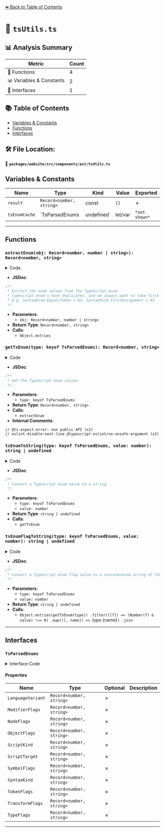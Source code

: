[⬅️ Back to Table of Contents](../../../../../index.md)

# 📄 `tsUtils.ts`

## 📊 Analysis Summary

| Metric | Count |
|--------|-------|
| 🔧 Functions | 4 |
| 📊 Variables & Constants | 2 |
| 📐 Interfaces | 1 |

## 📚 Table of Contents

- [Variables & Constants](#variables-constants)
- [Functions](#functions)
- [Interfaces](#interfaces)

## 🛠️ File Location:
📂 **`packages/website/src/components/ast/tsUtils.ts`**

## Variables & Constants

| Name | Type | Kind | Value | Exported |
|------|------|------|-------|----------|
| `result` | `Record<number, string>` | const | `{}` | ✗ |
| `tsEnumCache` | `TsParsedEnums | undefined` | let/var | `*not shown*` | ✗ |


---

## Functions

### `extractEnum(obj: Record<number, number | string>): Record<number, string>`

<details><summary>Code</summary>

```ts
export function extractEnum(
  obj: Record<number, number | string>,
): Record<number, string> {
  const result: Record<number, string> = {};
  const keys = Object.entries(obj);
  for (const [name, value] of keys) {
    if (typeof value === 'number' && !(value in result)) {
      result[value] = name;
    }
  }
  return result;
}
```
</details>

- **JSDoc**:
```ts
/**
 * Extract the enum values from the TypeScript enum.
 * typescript enum's have duplicates, and we always want to take first one.
 * e.g. SyntaxKind.EqualsToken = 63, SyntaxKind.FirstAssignment = 63
 */
```

- **Parameters**:
  - `obj: Record<number, number | string>`
- **Return Type**: `Record<number, string>`
- **Calls**:
  - `Object.entries`
### `getTsEnum(type: keyof TsParsedEnums): Record<number, string>`

<details><summary>Code</summary>

```ts
function getTsEnum(type: keyof TsParsedEnums): Record<number, string> {
  tsEnumCache ??= {
    LanguageVariant: extractEnum(window.ts.LanguageVariant),
    ModifierFlags: extractEnum(window.ts.ModifierFlags),
    NodeFlags: extractEnum(window.ts.NodeFlags),
    ObjectFlags: extractEnum(window.ts.ObjectFlags),
    ScriptKind: extractEnum(window.ts.ScriptKind),
    ScriptTarget: extractEnum(window.ts.ScriptTarget),
    SymbolFlags: extractEnum(window.ts.SymbolFlags),
    SyntaxKind: extractEnum(window.ts.SyntaxKind),
    TokenFlags: extractEnum(window.ts.TokenFlags),
    TypeFlags: extractEnum(window.ts.TypeFlags),
    // @ts-expect-error: non public API
    // eslint-disable-next-line @typescript-eslint/no-unsafe-argument
    TransformFlags: extractEnum(window.ts.TransformFlags),
  };
  return tsEnumCache[type];
}
```
</details>

- **JSDoc**:
```ts
/**
 * Get the TypeScript enum values.
 */
```

- **Parameters**:
  - `type: keyof TsParsedEnums`
- **Return Type**: `Record<number, string>`
- **Calls**:
  - `extractEnum`
- **Internal Comments**:
```
// @ts-expect-error: non public API (x2)
// eslint-disable-next-line @typescript-eslint/no-unsafe-argument (x2)
```

### `tsEnumToString(type: keyof TsParsedEnums, value: number): string | undefined`

<details><summary>Code</summary>

```ts
export function tsEnumToString(
  type: keyof TsParsedEnums,
  value: number,
): string | undefined {
  return getTsEnum(type)[value];
}
```
</details>

- **JSDoc**:
```ts
/**
 * Convert a TypeScript enum value to a string.
 */
```

- **Parameters**:
  - `type: keyof TsParsedEnums`
  - `value: number`
- **Return Type**: `string | undefined`
- **Calls**:
  - `getTsEnum`
### `tsEnumFlagToString(type: keyof TsParsedEnums, value: number): string | undefined`

<details><summary>Code</summary>

```ts
export function tsEnumFlagToString(
  type: keyof TsParsedEnums,
  value: number,
): string | undefined {
  return Object.entries(getTsEnum(type))
    .filter(([f]) => (Number(f) & value) !== 0)
    .map(([, name]) => `${type}.${name}`)
    .join('\n');
}
```
</details>

- **JSDoc**:
```ts
/**
 * Convert a TypeScript enum flag value to a concatenated string of the flags.
 */
```

- **Parameters**:
  - `type: keyof TsParsedEnums`
  - `value: number`
- **Return Type**: `string | undefined`
- **Calls**:
  - `Object.entries(getTsEnum(type))
    .filter(([f]) => (Number(f) & value) !== 0)
    .map(([, name]) => `${type}.${name}`)
    .join`

---

## Interfaces

### `TsParsedEnums`

<details><summary>Interface Code</summary>

```ts
interface TsParsedEnums {
  LanguageVariant: Record<number, string>;
  ModifierFlags: Record<number, string>;
  NodeFlags: Record<number, string>;
  ObjectFlags: Record<number, string>;
  ScriptKind: Record<number, string>;
  ScriptTarget: Record<number, string>;
  SymbolFlags: Record<number, string>;
  SyntaxKind: Record<number, string>;
  TokenFlags: Record<number, string>;
  TransformFlags: Record<number, string>;
  TypeFlags: Record<number, string>;
}
```
</details>

#### Properties

| Name | Type | Optional | Description |
|------|------|----------|-------------|
| `LanguageVariant` | `Record<number, string>` | ✗ |  |
| `ModifierFlags` | `Record<number, string>` | ✗ |  |
| `NodeFlags` | `Record<number, string>` | ✗ |  |
| `ObjectFlags` | `Record<number, string>` | ✗ |  |
| `ScriptKind` | `Record<number, string>` | ✗ |  |
| `ScriptTarget` | `Record<number, string>` | ✗ |  |
| `SymbolFlags` | `Record<number, string>` | ✗ |  |
| `SyntaxKind` | `Record<number, string>` | ✗ |  |
| `TokenFlags` | `Record<number, string>` | ✗ |  |
| `TransformFlags` | `Record<number, string>` | ✗ |  |
| `TypeFlags` | `Record<number, string>` | ✗ |  |


---